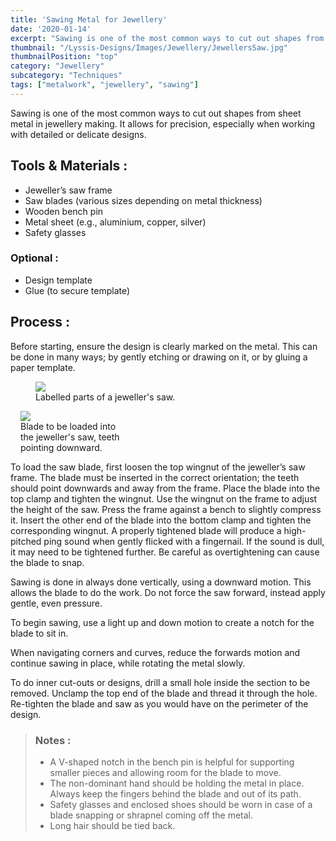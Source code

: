 ```yaml
---
title: 'Sawing Metal for Jewellery'
date: '2020-01-14'
excerpt: "Sawing is one of the most common ways to cut out shapes from sheet metal..."
thumbnail: "/Lyssis-Designs/Images/Jewellery/JewellersSaw.jpg"
thumbnailPosition: "top"
category: "Jewellery"
subcategory: "Techniques"
tags: ["metalwork", "jewellery", "sawing"]
---
```


Sawing is one of the most common ways to cut out shapes from sheet metal in jewellery making. It allows for precision, especially when working with detailed or delicate designs.

## Tools & Materials :

- Jeweller’s saw frame
- Saw blades (various sizes depending on metal thickness)
- Wooden bench pin
- Metal sheet (e.g., aluminium, copper, silver)
- Safety glasses

### Optional :
- Design template
- Glue (to secure template)

## Process :
Before starting, ensure the design is clearly marked on the metal. This can be done in many ways; by gently etching or drawing on it, or by gluing a paper template.

<div class="clearfix">
<figure class="flex-left" style="width: 15rem;">
    <img src="/Lyssis-Designs/Images/Jewellery/LabelledJewellersSaw.jpg">
    <figcaption>Labelled parts of a jeweller's saw.</figcaption>
</figure>

<figure class="flex-right" style="max-width: 10rem; margin-left: 1rem;">
  <img src="/Lyssis-Designs/Images/Jewellery/JewellyBlade.jpg">
  <figcaption>Blade to be loaded into the jeweller's saw, teeth pointing downward.</figcaption>
</figure>

To load the saw blade, first loosen the top wingnut of the jeweller’s saw frame. The blade must be inserted in the correct orientation; the teeth should point downwards and away from the frame. Place the blade into the top clamp and tighten the wingnut. Use the wingnut on the frame to adjust the height of the saw. Press the frame against a bench to slightly compress it. Insert the other end of the blade into the bottom clamp and tighten the corresponding wingnut. A properly tightened blade will produce a high-pitched ping sound when gently flicked with a fingernail. If the sound is dull, it may need to be tightened further. Be careful as overtightening can cause the blade to snap.
</div>

Sawing is done in always done vertically, using a downward motion. This allows the blade to do the work. Do not force the saw forward, instead apply gentle, even pressure.

To begin sawing, use a light up and down motion to create a notch for the blade to sit in.

When navigating corners and curves, reduce the forwards motion and continue sawing in place, while rotating the metal slowly.

To do inner cut-outs or designs, drill a small hole inside the section to be removed. Unclamp the top end of the blade and thread it through the hole. Re-tighten the blade and saw as you would have on the perimeter of the design.

> ### Notes :
> - A V-shaped notch in the bench pin is helpful for supporting smaller pieces and allowing room for the blade to move.
> - The non-dominant hand should be holding the metal in place. Always keep the fingers behind the blade and out of its path.
> - Safety glasses and enclosed shoes should be worn in case of a blade snapping or shrapnel coming off the metal.
> - Long hair should be tied back.
